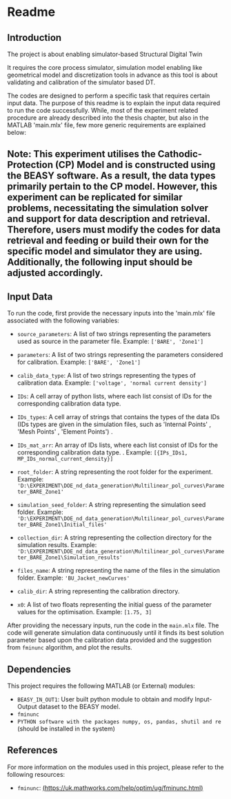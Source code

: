 # Readme
## Introduction
The project is about enabling simulator-based Structural Digital Twin 

It requires the core process simulator, simulation model enabling like geometrical model and discretization tools in advance as this tool is about validating and calibration of the simulator based DT.


The codes are designed to perform a specific task that requires certain input data. The purpose of this readme is to explain the input data required to run the code successfully. While, most of the experiment related procedure are already described into the thesis chapter, but also in the MATLAB 'main.mlx' file, few more generic requirements are explained below: 

## Note: This experiment utilises the Cathodic-Protection (CP) Model and is constructed using the BEASY software. As a result, the data types primarily pertain to the CP model. However, this experiment can be replicated for similar problems, necessitating the simulation solver and support for data description and retrieval. Therefore, users must modify the codes for data retrieval and feeding or build their own for the specific model and simulator they are using. Additionally, the following input should be adjusted accordingly.

## Input Data

To run the code, first provide the necessary inputs into the 'main.mlx' file associated with the following variables:

- `source_parameters`: A list of two strings representing the parameters used as source in the parameter file. Example: `['BARE', 'Zone1']`

- `parameters`: A list of two strings representing the parameters considered for calibration. Example: `['BARE', 'Zone1']`

- `calib_data_type`: A list of two strings representing the types of calibration data. Example: `['voltage', 'normal current density']`

- `IDs`: A cell array of python lists, where each list consist of IDs for the corresponding calibration data type. 

- `IDs_types`: A cell array of strings that contains the types of the data IDs (IDs types are given in the simulation files, such as 'Internal Points' , 'Mesh Points' , 'Element Points') .

- `IDs_mat_arr`: An array of IDs lists, where each list consist of IDs for the corresponding calibration data type. . Example: `[{IPs_IDs1, MP_IDs_normal_current_density}]`


- `root_folder`: A string representing the root folder for the experiment. Example: `'D:\EXPERIMENT\DOE_nd_data_generation\Multilinear_pol_curves\Parameter_BARE_Zone1'`

- `simulation_seed_folder`: A string representing the simulation seed folder. Example: `'D:\EXPERIMENT\DOE_nd_data_generation\Multilinear_pol_curves\Parameter_BARE_Zone1\Initial_files'`

- `collection_dir`: A string representing the collection directory for the simulation results. Example: `'D:\EXPERIMENT\DOE_nd_data_generation\Multilinear_pol_curves\Parameter_BARE_Zone1\Simulation_results'`

- `files_name`: A string representing the name of the files in the simulation folder. Example: `'BU_Jacket_newCurves'`

- `calib_dir`: A string representing the calibration directory.

- `x0`: A list of two floats representing the initial guess of the parameter values for the optimisation. Example: `[1.75, 3]`

After providing the necessary inputs, run the code in the `main.mlx` file. The code will generate simulation data continuously until it finds its best solution parameter based upon the calibration data provided and the suggestion from `fminunc` algorithm, and plot the results.

## Dependencies

This project requires the following MATLAB (or External) modules:

- `BEASY_IN_OUT1`: User built python module to obtain and modify Input-Output dataset to the BEASY model.
- `fminunc` 
- `PYTHON software with the packages numpy, os, pandas, shutil and re` (should be installed in the system)

## References

For more information on the modules used in this project, please refer to the following resources:

- `fminunc`: [(https://uk.mathworks.com/help/optim/ug/fminunc.html)](https://uk.mathworks.com/help/optim/ug/fminunc.html)
